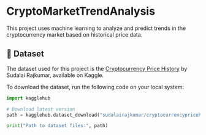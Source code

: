# CryptoMarketTrendAnalysis

This project uses machine learning to analyze and predict trends in the cryptocurrency market based on historical price data.

## 📂 Dataset

The dataset used for this project is the [Cryptocurrency Price History](https://www.kaggle.com/datasets/sudalairajkumar/cryptocurrencypricehistory) by Sudalai Rajkumar, available on Kaggle.

To download the dataset, run the following code on your local system:

```python
import kagglehub

# Download latest version
path = kagglehub.dataset_download("sudalairajkumar/cryptocurrencypricehistory")

print("Path to dataset files:", path)
